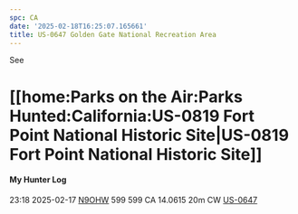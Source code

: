 ```yaml
---
spc: CA
date: '2025-02-18T16:25:07.165661'
title: US-0647 Golden Gate National Recreation Area
---
```


See 
# [[home:Parks on the Air:Parks Hunted:California:US-0819 Fort Point National Historic Site|US-0819 Fort Point National Historic Site]]

#### My Hunter Log
23:18    2025-02-17    [N9OHW](https://qrz.com/db/N9OHW)    599    599    CA    14.0615    20m    CW    [US-0647](https://pota.app/#/park/US-0647)